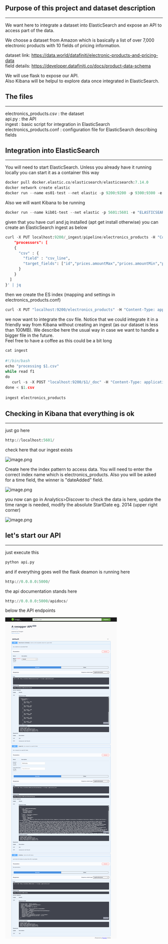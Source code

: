 ## **Purpose of this project and dataset description**
---
We want here to integrate a dataset into ElasticSearch and expose an API to access part of the data.

We choose a dataset from Amazon which is basically a list of over 7,000 electronic products with 10 fields of pricing information.

dataset link:
https://data.world/datafiniti/electronic-products-and-pricing-data<br>
field details:
https://developer.datafiniti.co/docs/product-data-schema

We will use flask to expose our API.<br>
Also Kibana will be helpul to explore data once integrated in ElasticSearch.



## **The files**
---

electronics_products.csv : the dataset<br>
api.py : the API<br>
ingest : basic script for integration in ElasticSearch<br>
electronics_products.conf : configuration file for ElasticSearch describing fields<br>

## **Integration into ElasticSearch**
---

You will need to start ElasticSearch. Unless you already have it running locally you can start it as a container this way


```python
docker pull docker.elastic.co/elasticsearch/elasticsearch:7.14.0
docker network create elastic
docker run --name es01-test --net elastic -p 9200:9200 -p 9300:9300 -e "discovery.type=single-node" docker.elastic.co/elasticsearch/elasticsearch:7.14.0
```

Also we will want Kibana to be running


```python
docker run --name kib01-test --net elastic -p 5601:5601 -e "ELASTICSEARCH_HOSTS=http://es01-test:9200" docker.elastic.co/kibana/kibana:7.14.0
```

given that you have curl and jq installed (apt get install otherwise) you can create an ElasticSearch ingest as below


```python
curl -X PUT localhost:9200/_ingest/pipeline/electronics_products -H "Content-Type: application/json" -d '{
    "processors": [
    {
      "csv" : {
        "field" : "csv_line",
        "target_fields": ["id","prices.amountMax","prices.amountMin","prices.availability","prices.condition","prices.currency","prices.dateSeen","prices.isSale","prices.merchant","prices.shipping","prices.sourceURLs","asins","brand","categories","dateAdded","dateUpdated","ean","imageURLs","keys","manufacturer","manufacturerNumber","name","primaryCategories","sourceURLs","upc","weight","Unnamed: 26","Unnamed: 27","Unnamed: 28","Unnamed: 29","Unnamed: 30"]
      }
    }
  ]
}' | jq
```

then we create the ES index (mapping and settings in electronics_products.conf)


```python
curl -X PUT "localhost:9200/electronics_products" -H "Content-Type: application/json" -d @electronics_products.conf | jq
```

we now want to integrate the csv file. Notice that we could integrate it in a friendly way from Kibana without creating an ingest (as our dataset is less than 100MB). We describe here the usual way in case we want to handle a bigger file in the future.<br>Feel free to have a coffee as this could be a  bit long


```python
cat ingest

#!/bin/bash
echo "processing $1.csv"
while read f1
do
   curl -s -X POST "localhost:9200/$1/_doc" -H "Content-Type: application/json" -d "{ \"csv_line\": \"$f1\" }" > ingest.log
done < $1.csv

ingest electronics_products
```

## **Checking in Kibana that everything is ok**
---

just go here


```python
http://localhost:5601/
```

check here that our ingest exists

![image.png](attachment:7313642d-14b9-4e2a-acd6-072d998b2055.png)

Create here the index pattern to access data.
You  will need to enter the correct index name which is electronics_products.
Also you will be asked for a time field, the winner is "dateAdded" field.

![image.png](attachment:13d65559-195d-48ab-a28c-e7d3ebca18cb.png)

you now can go in Analytics>Discover to check the data is here, update the time range is needed, modify the absolute StartDate eg. 2014 (upper right corner)

![image.png](attachment:ce60c9cd-2316-4fc1-8de8-87bc557eb128.png)

## **let's start our API**
---

just execute this


```python
python api.py
```

and if everything goes well the flask deamon is running here


```python
http://0.0.0.0:5000/
```

the api documentation stands here


```python
http://0.0.0.0:5000/apidocs/
```

below the API endpoints

![endpoints](./images/4.png)
